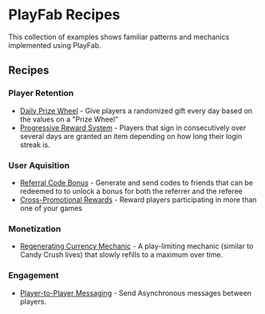 # PlayFab Recipes
This collection of examples shows familiar patterns and mechanics implemented using PlayFab. 

##  Recipes

### Player Retention 
  * [Daily Prize Wheel](/Recipes/PrizeWheel) -  Give players a randomized gift every day based on the values on a "Prize Wheel"
  * [Progressive Reward System](/Recipes/ProgressiveRewards) - Players that sign in consecutively over several days are granted an item depending on how long their login streak is.

### User Aquisition
  * [Referral Code Bonus](/Recipes/ReferralCodes) - Generate and send codes to friends that can be redeemed to to unlock a bonus for both the referrer and the referee
  * [Cross-Promotional Rewards](/Recipes/SimpleCrossPromotion) - Reward players participating in more than one of your games

### Monetization
  * [Regenerating Currency Mechanic](/Recipes/RegeneratingCurrency) - A play-limiting mechanic (similar to Candy Crush lives) that slowly refills to a maximum over time.

### Engagement
  * [Player-to-Player Messaging](/PlayerToPlayerMessaging) - Send Asynchronous messages between players.


